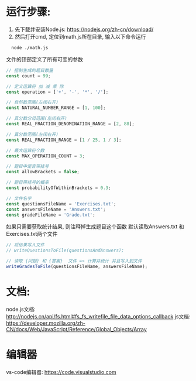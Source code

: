 # 运行步骤: 
1. 先下载并安装Node.js: https://nodejs.org/zh-cn/download/
2. 然后打开cmd, 定位到math.js所在目录, 输入以下命令运行
```
  node ./math.js
```

文件的顶部定义了所有可变的参数
```js
// 控制生成的题目数量
const count = 99;

// 定义运算符 加 减 乘 除
const operation = ['+', '-', '*', '/'];

// 自然数范围(左闭右开)
const NATURAL_NUMBER_RANGE = [1, 100];

// 真分数分母范围(左闭右开)
const REAL_FRACTION_DENOMINATION_RANGE = [2, 88];

// 真分数范围(左闭右开)
const REAL_FRACTION_RANGE = [1 / 25, 1 / 3];

// 最大运算符个数
const MAX_OPERATION_COUNT = 3;

// 题目中是否带括号
const allowBrackets = false;

// 题目带括号的概率
const probabilityOfWithinBrackets = 0.3;

// 文件名字
const questionsFileName = 'Exercises.txt';
const answersFileName = 'Answers.txt';
const gradeFileName = 'Grade.txt';

```

如果只需要获取统计结果, 则注释掉生成题目这个函数
默认读取Answers.txt 和 Exercises.txt两个文件
```js
// 将结果写入文件
// writeQuestionsToFile(questionsAndAnswers);

// 读取 {问题} 和 {答案}  文件 => 计算并统计 并且写入到文件
writeGradesToFile(questionsFileName, answersFileName);
```



# 文档: 
node.js文档: http://nodejs.cn/api/fs.html#fs_fs_writefile_file_data_options_callback
js文档: https://developer.mozilla.org/zh-CN/docs/Web/JavaScript/Reference/Global_Objects/Array

# 编辑器
vs-code编辑器: https://code.visualstudio.com